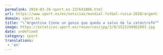 ```yaml
---
permalink: 2018-03-28-sport.es-237641086.html
url: https://www.sport.es/es/noticias/mundial-futbol-rusia-2018/argentina-tiene-genio-que-queda-salvo-catastrofe-6722231?utm_source=rss-noticias&utm_medium=feed&utm_campaign=mundial-futbol-rusia-2018
domain: sport.es
title: "\"Argentina tiene un genio que queda a salvo de la catástrofe""
image: https://estaticos.sport.es/resources/jpg/3/9/1522249961093.jpg
date: undefined
category: sport
translations: 
 - 'en'
---
```


